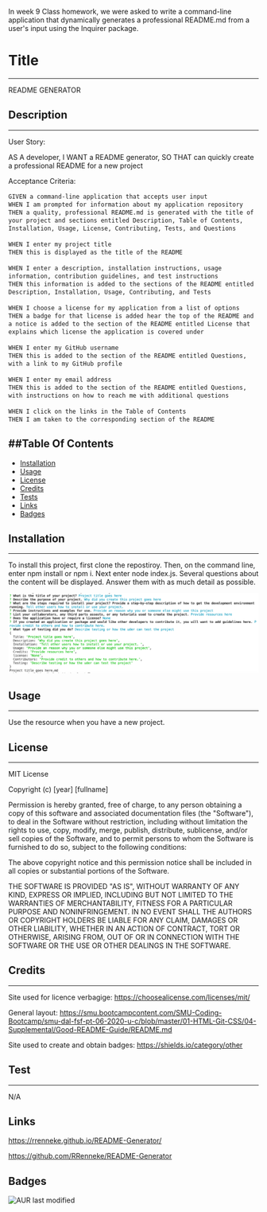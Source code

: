 In week 9 Class homework, we were asked to write a command-line application that dynamically generates a professional README.md from a user's input using the Inquirer package. 

# Title
---
 README GENERATOR 

## Description
---

User Story: 

AS A developer, I WANT a README generator, SO THAT can quickly create a professional README for a new project

Acceptance Criteria:

    GIVEN a command-line application that accepts user input
    WHEN I am prompted for information about my application repository
    THEN a quality, professional README.md is generated with the title of your project and sections entitled Description, Table of Contents, Installation, Usage, License, Contributing, Tests, and Questions
    
    WHEN I enter my project title
    THEN this is displayed as the title of the README
    
    WHEN I enter a description, installation instructions, usage information, contribution guidelines, and test instructions
    THEN this information is added to the sections of the README entitled Description, Installation, Usage, Contributing, and Tests
    
    WHEN I choose a license for my application from a list of options
    THEN a badge for that license is added hear the top of the README and a notice is added to the section of the README entitled License that explains which license the application is covered under

    WHEN I enter my GitHub username
    THEN this is added to the section of the README entitled Questions, with a link to my GitHub profile

    WHEN I enter my email address
    THEN this is added to the section of the README entitled Questions, with instructions on how to reach me with additional questions

    WHEN I click on the links in the Table of Contents
    THEN I am taken to the corresponding section of the README

##Table Of Contents 
---
* [Installation](#Installation)
* [Usage](#Usage)
* [License](#License)
* [Credits](#Credits)
* [Tests](#Tests)
* [Links](#Links)
* [Badges](#Badges)
    
## Installation
---
To install this project, first clone the repostiroy. Then, on the command line, enter npm install or npm i. Next enter node index.js. Several questions about the content will be displayed. Answer them with as much detail as possible.

<img src="commandLine.png" alt="commandLineQuestions Screenshot">

## Usage
---
Use the resource when you have a new project. 

## License
---
MIT License

Copyright (c) [year] [fullname]

Permission is hereby granted, free of charge, to any person obtaining a copy
of this software and associated documentation files (the "Software"), to deal
in the Software without restriction, including without limitation the rights
to use, copy, modify, merge, publish, distribute, sublicense, and/or sell
copies of the Software, and to permit persons to whom the Software is
furnished to do so, subject to the following conditions:

The above copyright notice and this permission notice shall be included in all
copies or substantial portions of the Software.

THE SOFTWARE IS PROVIDED "AS IS", WITHOUT WARRANTY OF ANY KIND, EXPRESS OR
IMPLIED, INCLUDING BUT NOT LIMITED TO THE WARRANTIES OF MERCHANTABILITY,
FITNESS FOR A PARTICULAR PURPOSE AND NONINFRINGEMENT. IN NO EVENT SHALL THE
AUTHORS OR COPYRIGHT HOLDERS BE LIABLE FOR ANY CLAIM, DAMAGES OR OTHER
LIABILITY, WHETHER IN AN ACTION OF CONTRACT, TORT OR OTHERWISE, ARISING FROM,
OUT OF OR IN CONNECTION WITH THE SOFTWARE OR THE USE OR OTHER DEALINGS IN THE
SOFTWARE. 

## Credits
---
Site used for licence verbagige: https://choosealicense.com/licenses/mit/

General layout: https://smu.bootcampcontent.com/SMU-Coding-Bootcamp/smu-dal-fsf-pt-06-2020-u-c/blob/master/01-HTML-Git-CSS/04-Supplemental/Good-README-Guide/README.md

Site used to create and obtain badges: https://shields.io/category/other

## Test
---
N/A


## Links

https://rrenneke.github.io/README-Generator/

https://github.com/RRenneke/README-Generator

## Badges
![AUR last modified](https://img.shields.io/aur/last-modified/unsure)